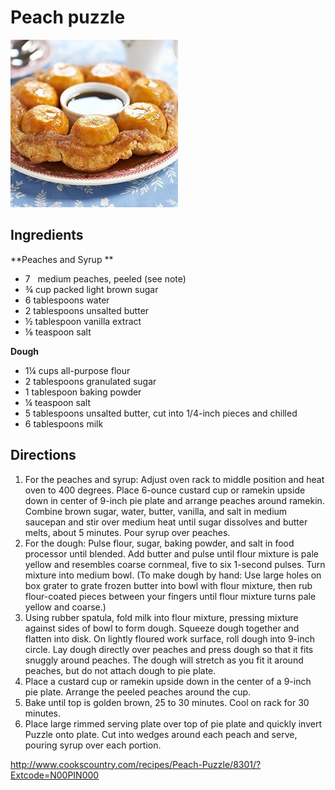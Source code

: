 # Peach puzzle

![peach_puzzle.png](images\peach_puzzle.png)


## Ingredients

**Peaches and Syrup  **

  * 7   medium peaches, peeled (see note)
  * ¾ cup packed light brown sugar
  * 6 tablespoons water
  * 2 tablespoons unsalted butter
  * ½ tablespoon vanilla extract
  * ⅛ teaspoon salt

**Dough**

  * 1¼ cups all-purpose flour
  * 2 tablespoons granulated sugar
  * 1 tablespoon baking powder
  * ¼ teaspoon salt
  * 5 tablespoons unsalted butter, cut into 1/4-inch pieces and chilled
  * 6 tablespoons milk

## Directions

1. For the peaches and syrup: Adjust oven rack to middle position and heat oven to 400 degrees. Place 6-ounce custard cup or ramekin upside down in center of 9-inch pie plate and arrange peaches around ramekin. Combine brown sugar, water, butter, vanilla, and salt in medium saucepan and stir over medium heat until sugar dissolves and butter melts, about 5 minutes. Pour syrup over peaches.
2. For the dough: Pulse flour, sugar, baking powder, and salt in food processor until blended. Add butter and pulse until flour mixture is pale yellow and resembles coarse cornmeal, five to six 1-second pulses. Turn mixture into medium bowl. (To make dough by hand: Use large holes on box grater to grate frozen butter into bowl with flour mixture, then rub flour-coated pieces between your fingers until flour mixture turns pale yellow and coarse.)
3. Using rubber spatula, fold milk into flour mixture, pressing mixture against sides of bowl to form dough. Squeeze dough together and flatten into disk. On lightly floured work surface, roll dough into 9-inch circle. Lay dough directly over peaches and press dough so that it fits snuggly around peaches. The dough will stretch as you fit it around peaches, but do not attach dough to pie plate. 
4. Place a custard cup or ramekin upside down in the center of a 9-inch pie plate. Arrange the peeled peaches around the cup.
5. Bake until top is golden brown, 25 to 30 minutes. Cool on rack for 30 minutes.
6. Place large rimmed serving plate over top of pie plate and quickly invert Puzzle onto plate. Cut into wedges around each peach and serve, pouring syrup over each portion.

<http://www.cookscountry.com/recipes/Peach-Puzzle/8301/?Extcode=N00PIN000>  

